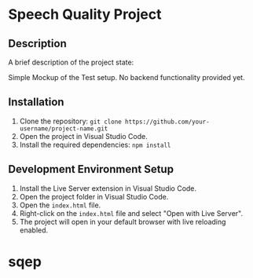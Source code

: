 # Speech Quality Project

## Description
A brief description of the project state:

Simple Mockup of the Test setup. No backend functionality provided yet. 


## Installation
1. Clone the repository: `git clone https://github.com/your-username/project-name.git`
2. Open the project in Visual Studio Code.
3. Install the required dependencies: `npm install`

## Development Environment Setup
1. Install the Live Server extension in Visual Studio Code.
2. Open the project folder in Visual Studio Code.
3. Open the `index.html` file.
4. Right-click on the `index.html` file and select "Open with Live Server".
5. The project will open in your default browser with live reloading enabled.


# sqep
